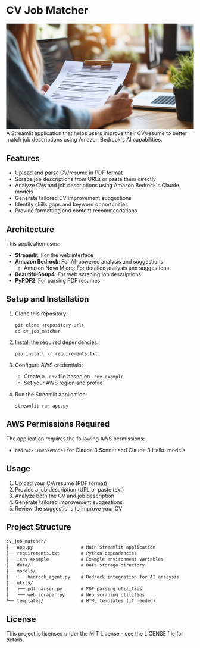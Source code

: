 # CV Job Matcher
![](image.png)
A Streamlit application that helps users improve their CV/resume to better match job descriptions using Amazon Bedrock's AI capabilities.

## Features

- Upload and parse CV/resume in PDF format
- Scrape job descriptions from URLs or paste them directly
- Analyze CVs and job descriptions using Amazon Bedrock's Claude models
- Generate tailored CV improvement suggestions
- Identify skills gaps and keyword opportunities
- Provide formatting and content recommendations

## Architecture

This application uses:
- **Streamlit**: For the web interface
- **Amazon Bedrock**: For AI-powered analysis and suggestions
  - Amazon Nova Micro: For detailed analysis and suggestions
- **BeautifulSoup4**: For web scraping job descriptions
- **PyPDF2**: For parsing PDF resumes

## Setup and Installation

1. Clone this repository:
   ```
   git clone <repository-url>
   cd cv_job_matcher
   ```

2. Install the required dependencies:
   ```
   pip install -r requirements.txt
   ```

3. Configure AWS credentials:
   - Create a `.env` file based on `.env.example`
   - Set your AWS region and profile

4. Run the Streamlit application:
   ```
   streamlit run app.py
   ```

## AWS Permissions Required

The application requires the following AWS permissions:
- `bedrock:InvokeModel` for Claude 3 Sonnet and Claude 3 Haiku models

## Usage

1. Upload your CV/resume (PDF format)
2. Provide a job description (URL or paste text)
3. Analyze both the CV and job description
4. Generate tailored improvement suggestions
5. Review the suggestions to improve your CV

## Project Structure

```
cv_job_matcher/
├── app.py                  # Main Streamlit application
├── requirements.txt        # Python dependencies
├── .env.example            # Example environment variables
├── data/                   # Data storage directory
├── models/
│   └── bedrock_agent.py    # Bedrock integration for AI analysis
├── utils/
│   ├── pdf_parser.py       # PDF parsing utilities
│   └── web_scraper.py      # Web scraping utilities
└── templates/              # HTML templates (if needed)
```

## License

This project is licensed under the MIT License - see the LICENSE file for details.
